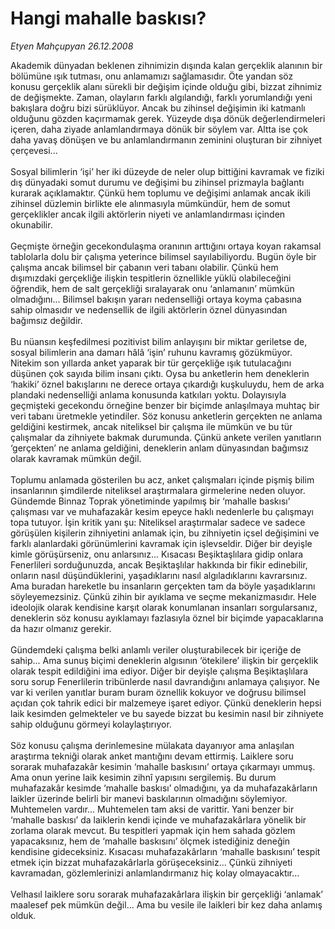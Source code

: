 # Hangi mahalle baskısı?

*Etyen Mahçupyan 26.12.2008*

<div class="taraf_structure_2col_1zq">
<div class="margen_n">



 <p>Akademik dünyadan beklenen zihnimizin dışında kalan gerçeklik alanının bir bölümüne ışık tutması, onu anlamamızı sağlamasıdır. Öte yandan söz konusu gerçeklik alanı sürekli bir değişim içinde olduğu gibi, bizzat zihnimiz de değişmekte. Zaman, olayların farklı algılandığı, farklı yorumlandığı yeni bakışlara doğru bizi sürüklüyor. Ancak bu zihinsel değişimin iki katmanlı olduğunu gözden kaçırmamak gerek. Yüzeyde dışa dönük değerlendirmeleri içeren, daha ziyade anlamlandırmaya dönük bir söylem var. Altta ise çok daha yavaş dönüşen ve bu anlamlandırmanın zeminini oluşturan bir zihniyet çerçevesi... <br/><br/>Sosyal bilimlerin ‘işi’ her iki düzeyde de neler olup bittiğini kavramak ve fiziki dış dünyadaki somut durumu ve değişimi bu zihinsel prizmayla bağlantı kurarak açıklamaktır. Çünkü hem toplumu ve değişimi anlamak ancak ikili zihinsel düzlemin birlikte ele alınmasıyla mümkündür, hem de somut gerçeklikler ancak ilgili aktörlerin niyeti ve anlamlandırması içinden okunabilir. <br/><br/>Geçmişte örneğin gecekondulaşma oranının arttığını ortaya koyan rakamsal tablolarla dolu bir çalışma yeterince bilimsel sayılabiliyordu. Bugün öyle bir çalışma ancak bilimsel bir çabanın veri tabanı olabilir. Çünkü hem dışımızdaki gerçekliğe ilişkin tespitlerin öznellikle yüklü olabileceğini öğrendik, hem de salt gerçekliği sıralayarak onu ‘anlamanın’ mümkün olmadığını... Bilimsel bakışın yararı nedenselliği ortaya koyma çabasına sahip olmasıdır ve nedensellik de ilgili aktörlerin öznel dünyasından bağımsız değildir. <br/><br/>Bu nüansın keşfedilmesi pozitivist bilim anlayışını bir miktar geriletse de, sosyal bilimlerin ana damarı hâlâ ‘işin’ ruhunu kavramış gözükmüyor. Nitekim son yıllarda anket yaparak bir tür gerçekliğe ışık tutulacağını düşünen çok sayıda bilim insanı çıktı. Oysa bu anketlerin hem deneklerin ‘hakiki’ öznel bakışlarını ne derece ortaya çıkardığı kuşkuluydu, hem de arka plandaki nedenselliği anlama konusunda katkıları yoktu. Dolayısıyla geçmişteki gecekondu örneğine benzer bir biçimde anlaşılmaya muhtaç bir veri tabanı üretmekle yetindiler. Söz konusu anketlerin gerçekten ne anlama geldiğini kestirmek, ancak niteliksel bir çalışma ile mümkün ve bu tür çalışmalar da zihniyete bakmak durumunda. Çünkü ankete verilen yanıtların ‘gerçekten’ ne anlama geldiğini, deneklerin anlam dünyasından bağımsız olarak kavramak mümkün değil. <br/><br/>Toplumu anlamada gösterilen bu acz, anket çalışmaları içinde pişmiş bilim insanlarının şimdilerde niteliksel araştırmalara girmelerine neden oluyor. Gündemde Binnaz Toprak yönetiminde yapılmış bir ‘mahalle baskısı’ çalışması var ve muhafazakâr kesim epeyce haklı nedenlerle bu çalışmayı topa tutuyor. İşin kritik yanı şu: Niteliksel araştırmalar sadece ve sadece görüşülen kişilerin zihniyetini anlamak için, bu zihniyetin içsel değişimini ve farklı alanlardaki görünümlerini kavramak için işlevseldir. Diğer bir deyişle kimle görüşürseniz, onu anlarsınız... Kısacası Beşiktaşlılara gidip onlara Fenerlileri sorduğunuzda, ancak Beşiktaşlılar hakkında bir fikir edinebilir, onların nasıl düşündüklerini, yaşadıklarını nasıl algıladıklarını kavrarsınız. Ama buradan hareketle bu insanların gerçekten tam da böyle yaşadıklarını söyleyemezsiniz. Çünkü zihin bir ayıklama ve seçme mekanizmasıdır. Hele ideolojik olarak kendisine karşıt olarak konumlanan insanları sorgularsanız, deneklerin söz konusu ayıklamayı fazlasıyla öznel bir biçimde yapacaklarına da hazır olmanız gerekir. <br/><br/>Gündemdeki çalışma belki anlamlı veriler oluşturabilecek bir içeriğe de sahip... Ama sunuş biçimi deneklerin algısının ‘ötekilere’ ilişkin bir gerçeklik olarak tespit edildiğini ima ediyor. Diğer bir deyişle çalışma Beşiktaşlılara soru sorup Fenerlilerin tribünlerde nasıl davrandığını anlamaya çalışıyor. Ne var ki verilen yanıtlar buram buram öznellik kokuyor ve doğrusu bilimsel açıdan çok tahrik edici bir malzemeye işaret ediyor. Çünkü deneklerin hepsi laik kesimden gelmekteler ve bu sayede bizzat bu kesimin nasıl bir zihniyete sahip olduğunu görmeyi kolaylaştırıyor. <br/><br/>Söz konusu çalışma derinlemesine mülakata dayanıyor ama anlaşılan araştırma tekniği olarak anket mantığını devam ettirmiş. Laiklere soru sorarak muhafazakâr kesimin ‘mahalle baskısını’ ortaya çıkarmayı ummuş. Ama onun yerine laik kesimin zihnî yapısını sergilemiş. Bu durum muhafazakâr kesimde ‘mahalle baskısı’ olmadığını, ya da muhafazakârların laikler üzerinde belirli bir manevi baskılarının olmadığını söylemiyor. Muhtemelen vardır... Muhtemelen tam aksi de varittir. Yani benzer bir ‘mahalle baskısı’ da laiklerin kendi içinde ve muhafazakârlara yönelik bir zorlama olarak mevcut. Bu tespitleri yapmak için hem sahada gözlem yapacaksınız, hem de ‘mahalle baskısını’ ölçmek istediğiniz deneğin kendisine gideceksiniz. Kısacası muhafazakârların ‘mahalle baskısını’ tespit etmek için bizzat muhafazakârlarla görüşeceksiniz... Çünkü zihniyeti kavramadan, gözlemlerinizi anlamlandırmanız hiç kolay olmayacaktır... <br/><br/>Velhasıl laiklere soru sorarak muhafazakârlara ilişkin bir gerçekliği ‘anlamak’ maalesef pek mümkün değil... Ama bu vesile ile laikleri bir kez daha anlamış olduk. </p>
<br/>
<br/>
<br/>



<br/>


<div id="taraf_not">
</div>

</div>


</div>
